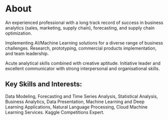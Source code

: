 # About

An experienced professional with a long track record of success in business analytics (sales, marketing, supply chain), forecasting, and supply chain optimization.

Implementing AI/Machine Learning solutions for a diverse range of business challenges. Research, prototyping, commercial products implementation, and team leadership.

Acute analytical skills combined with creative aptitude. Initiative leader and excellent communicator with strong interpersonal and organisational skills.

Key Skills and Interests:
------------------------
Data Modeling, Forecasting and Time Series Analysis, Statistical Analysis, Business Analytics, Data Presentation, Machine Learning and Deep Learning Applications, Natural Language Processing, Cloud Machine Learning Services. Kaggle Competitions Expert.
